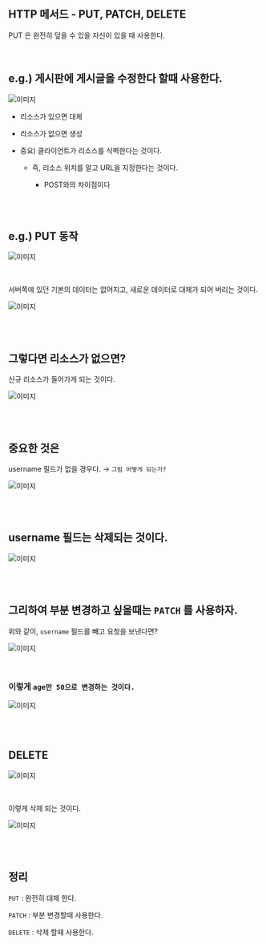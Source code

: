 ## HTTP 메서드 - PUT, PATCH, DELETE

PUT 은 완전히 덮을 수 있을 자신이 있을 때 사용한다.


<br/>

## e.g.) 게시판에 게시글을 수정한다 할때 사용한다.

![이미지](/programming/img/입문599.PNG)

- 리소스가 있으면 대체

- 리소스가 없으면 생성

- 중요) 클라이언트가 리소스를 식벽한다는 것이다.

    - 즉, 리소스 위치를 알고 URL을 지정한다는 것이다.

        - POST와의 차이점이다

<br/><br/>

## e.g.) PUT 동작

![이미지](/programming/img/입문600.PNG)

<br/>

서버쪽에 있던 기본의 데이터는 없어지고, 새로운 데이터로 대체가 되어 버리는 것이다.

![이미지](/programming/img/입문601.PNG)

<br/><br/>

## 그렇다면 리소스가 없으면?

신규 리소스가 들어가게 되는 것이다.

![이미지](/programming/img/입문602.PNG)

<br/><br/>

## 중요한 것은

username 필드가 없을 경우다. → `그럼 어떻게 되는가?`

![이미지](/programming/img/입문603.PNG)

<br/><br/>

## username 필드는 삭제되는 것이다.

![이미지](/programming/img/입문604.PNG)


<br/><br/>


## 그리하여 부분 변경하고 싶을때는 `PATCH` 를 사용하자.

위와 같이, `username` 필드를 빼고 요청을 보낸다면?

![이미지](/programming/img/입문605.PNG)

<br/>

### 이렇게 `age만 50으로 변경하는 것이다.`

![이미지](/programming/img/입문606.PNG)

<br/><br/>

## DELETE

![이미지](/programming/img/입문607.PNG)

<br/>

이렇게 삭제 되는 것이다.

![이미지](/programming/img/입문608.PNG)

<br/><br/>

## 정리

`PUT` : 완전히 대체 한다.

`PATCH` : 부분 변경할때 사용한다.

`DELETE` : 삭제 할때 사용한다.